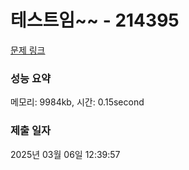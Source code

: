# 테스트임~~ - 214395 

[문제 링크](https://luke-level.dev-k8s.goorm.io/exam/80454/테스트임/quiz/1) 

### 성능 요약

메모리: 9984kb, 시간: 0.15second

### 제출 일자

2025년 03월 06일 12:39:57

